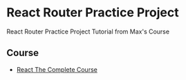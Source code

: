 # React Router Practice Project

React Router Practice Project Tutorial from Max's Course

## Course

- [React The Complete Course](https://www.udemy.com/course/react-the-complete-guide-incl-redux/)
